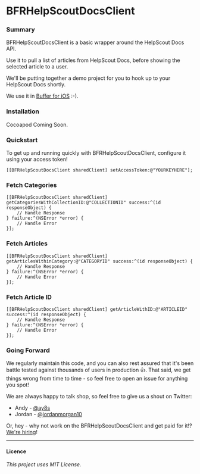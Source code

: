 # BFRHelpScoutDocsClient

### Summary
BFRHelpScoutDocsClient is a basic wrapper around the HelpScout Docs API.

Use it to pull a list of articles from HelpScout Docs, before showing the selected article to a user.

We'll be putting together a demo project for you to hook up to your HelpScout Docs shortly.

We use it in [Buffer for iOS](https://itunes.apple.com/us/app/buffer-for-twitter-pinterest/id490474324?mt=8) :-).

### Installation
Cocoapod Coming Soon.


### Quickstart
To get up and running quickly with BFRHelpScoutDocsClient, configure it using your access token!
```objc
[[BFRHelpScoutDocsClient sharedClient] setAccessToken:@"YOURKEYHERE"];
```

### Fetch Categories
```objc
[[BFRHelpScoutDocsClient sharedClient] getCategoriesWithCollectionID:@"COLLECTIONID" success:^(id responseObject) {
    // Handle Response
} failure:^(NSError *error) {
    // Handle Error
}];
```

### Fetch Articles
```objc
[[BFRHelpScoutDocsClient sharedClient] getArticlesWithinCategory:@"CATEGORYID" success:^(id responseObject) {
    // Handle Response
} failure:^(NSError *error) {
    // Handle Error
}];
```

### Fetch Article ID
```objc
[[BFRHelpScoutDocsClient sharedClient] getArticleWithID:@"ARTICLEID" success:^(id responseObject) {
    // Handle Response
} failure:^(NSError *error) {
    // Handle Error
}];
```

### Going Forward
We regularly maintain this code, and you can also rest assured that it's been battle tested against thousands of users in production 👍. That said, we get things wrong from time to time - so feel free to open an issue for anything you spot!

We are always happy to talk shop, so feel free to give us a shout on Twitter:

+ Andy - [@ay8s](http://www.twitter.com/ay8s)
+ Jordan - [@jordanmorgan10](http://www.twitter.com/jordanmorgan10)

Or, hey - why not work on the BFRHelpScoutDocsClient and get paid for it!? [We're hiring](http://www.buffer.com/journey)!

- - -
#### Licence
_This project uses MIT License._
